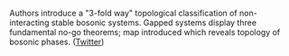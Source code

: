
Authors introduce a "3-fold way" topological classification of non-interacting stable bosonic systems. Gapped systems display three fundamental no-go theorems; map introduced which reveals topology of bosonic phases. ([Twitter](https://twitter.com/JoshuahHeath/status/1260943959708360704))

